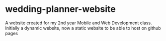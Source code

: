 # wedding-planner-website
A website created for my 2nd year Mobile and Web Development class. Initially a dynamic website, now a static website to be able to host on github pages
